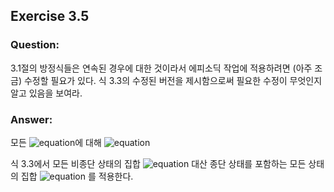 ## Exercise 3.5

### Question:

3.1절의 방정식들은 연속된 경우에 대한 것이라서 에피소딕 작업에 적용하려면 (아주 조금) 수정할 필요가 있다. 식 3.3의 수정된 버전을 제시함으로써 필요한 수정이 무엇인지 알고 있음을 보여라.

### Answer:

모든 ![equation](https://latex.codecogs.com/svg.latex?s&space;\in&space;\mathcal{S}^+,&space;a&space;\in&space;\mathcal{A}(s))에 대해 ![equation](https://latex.codecogs.com/svg.latex?\sum_{s'&space;\in&space;\mathcal{S}}&space;\sum_{r&space;\in&space;\mathcal{R}}p(s',&space;r&space;|&space;s,&space;a)&space;=&space;1)

식 3.3에서 모든 비종단 상태의 집합 ![equation](https://latex.codecogs.com/svg.latex?\mathcal{S}) 대산 종단 상태를 포함하는 모든 상태의 집합 ![equation](https://latex.codecogs.com/svg.latex?\mathcal{S}^+) 를 적용한다.